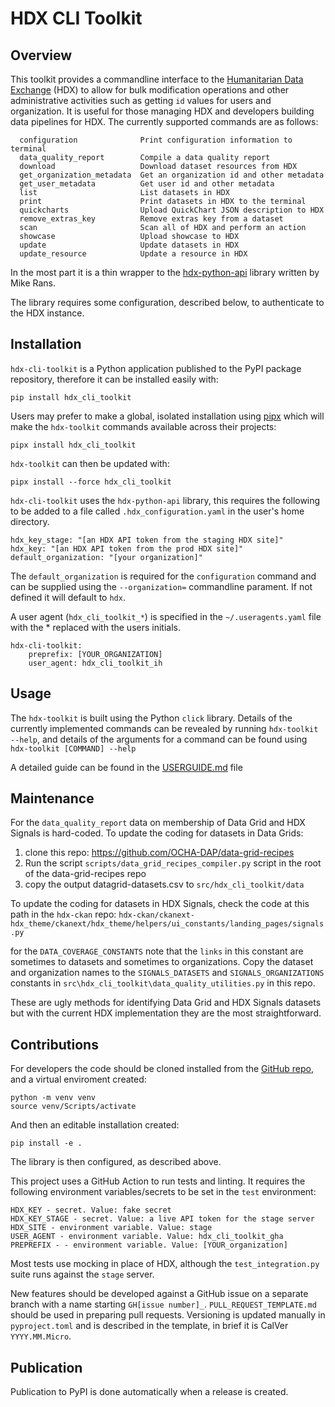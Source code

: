 # HDX CLI Toolkit

## Overview

This toolkit provides a commandline interface to the [Humanitarian Data Exchange](https://data.humdata.org/) (HDX) to allow for bulk modification operations and other administrative activities such as getting `id` values for users and organization. It is useful for those managing HDX and developers building data pipelines for HDX. The currently supported commands are as follows:

```
  configuration              Print configuration information to terminal
  data_quality_report        Compile a data quality report
  download                   Download dataset resources from HDX
  get_organization_metadata  Get an organization id and other metadata
  get_user_metadata          Get user id and other metadata
  list                       List datasets in HDX
  print                      Print datasets in HDX to the terminal
  quickcharts                Upload QuickChart JSON description to HDX
  remove_extras_key          Remove extras key from a dataset
  scan                       Scan all of HDX and perform an action
  showcase                   Upload showcase to HDX
  update                     Update datasets in HDX
  update_resource            Update a resource in HDX
```

In the most part it is a thin wrapper to the [hdx-python-api](https://github.com/OCHA-DAP/hdx-python-api) library written by Mike Rans.

The library requires some configuration, described below, to authenticate to the HDX instance.

## Installation
`hdx-cli-toolkit` is a Python application published to the PyPI package repository, therefore it can be installed easily with:

```pip install hdx_cli_toolkit```

Users may prefer to make a global, isolated installation using [pipx](https://pypi.org/project/pipx/) which will make the `hdx-toolkit` commands available across their projects:

```pipx install hdx_cli_toolkit```

`hdx-toolkit` can then be updated with:

```pipx install --force hdx_cli_toolkit```

`hdx-cli-toolkit` uses the `hdx-python-api` library, this requires the following to be added to a file called `.hdx_configuration.yaml` in the user's home directory.

```
hdx_key_stage: "[an HDX API token from the staging HDX site]"
hdx_key: "[an HDX API token from the prod HDX site]"
default_organization: "[your organization]"
```

The `default_organization` is required for the `configuration` command and can be supplied using the `--organization=` commandline parament. If not defined it will default to `hdx`. 

A user agent (`hdx_cli_toolkit_*`) is specified in the `~/.useragents.yaml` file with the * replaced with the users initials.
```
hdx-cli-toolkit:
    preprefix: [YOUR_ORGANIZATION]
    user_agent: hdx_cli_toolkit_ih
```

## Usage

The `hdx-toolkit` is built using the Python `click` library. Details of the currently implemented commands can be revealed by running `hdx-toolkit --help`, and details of the arguments for a command can be found using `hdx-toolkit [COMMAND] --help`

A detailed guide can be found in the [USERGUIDE.md](https://github.com/OCHA-DAP/hdx-cli-toolkit/blob/main/USERGUIDE.md) file

## Maintenance 

For the `data_quality_report` data on membership of Data Grid and HDX Signals is hard-coded. To update the coding for datasets in Data Grids:

1. clone this repo: https://github.com/OCHA-DAP/data-grid-recipes
2. Run the script `scripts/data_grid_recipes_compiler.py` script in the root of the data-grid-recipes repo
3. copy the output datagrid-datasets.csv to `src/hdx_cli_toolkit/data`

To update the coding for datasets in HDX Signals, check the code at this path in the `hdx-ckan` repo:
`hdx-ckan/ckanext-hdx_theme/ckanext/hdx_theme/helpers/ui_constants/landing_pages/signals.py`

for the `DATA_COVERAGE_CONSTANTS` note that the `links` in this constant are sometimes to datasets and sometimes to organizations. Copy the dataset and organization names to the `SIGNALS_DATASETS` and `SIGNALS_ORGANIZATIONS` constants in `src\hdx_cli_toolkit\data_quality_utilities.py` in this repo.

These are ugly methods for identifying Data Grid and HDX Signals datasets but with the current HDX implementation they are the most straightforward.

## Contributions

For developers the code should be cloned installed from the [GitHub repo](https://github.com/OCHA-DAP/hdx-cli-toolkit), and a virtual enviroment created:

```shell
python -m venv venv
source venv/Scripts/activate
```

And then an editable installation created:

```shell
pip install -e .
```

The library is then configured, as described above.

This project uses a GitHub Action to run tests and linting. It requires the following environment variables/secrets to be set in the `test` environment:

```
HDX_KEY - secret. Value: fake secret
HDX_KEY_STAGE - secret. Value: a live API token for the stage server
HDX_SITE - environment variable. Value: stage
USER_AGENT - environment variable. Value: hdx_cli_toolkit_gha
PREPREFIX - - environment variable. Value: [YOUR_organization]
```

Most tests use mocking in place of HDX, although the `test_integration.py` suite runs against the `stage` server.

New features should be developed against a GitHub issue on a separate branch with a name starting `GH[issue number]_`. `PULL_REQUEST_TEMPLATE.md` should be used in preparing pull requests. Versioning is updated manually in `pyproject.toml` and is described in the template, in brief it is CalVer `YYYY.MM.Micro`.

## Publication

Publication to PyPI is done automatically when a release is created.
